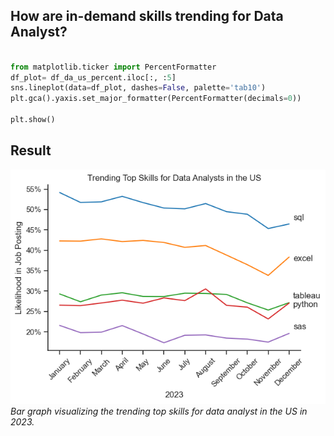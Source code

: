## How are in-demand skills trending for Data Analyst?

```python

from matplotlib.ticker import PercentFormatter
df_plot= df_da_us_percent.iloc[:, :5]
sns.lineplot(data=df_plot, dashes=False, palette='tab10')
plt.gca().yaxis.set_major_formatter(PercentFormatter(decimals=0))

plt.show()

```

## Result
![Skills Top Trending](Python_Data_Project\images\skill_trend_da.png)
*Bar graph visualizing the trending top skills for data analyst in the US in 2023.*


